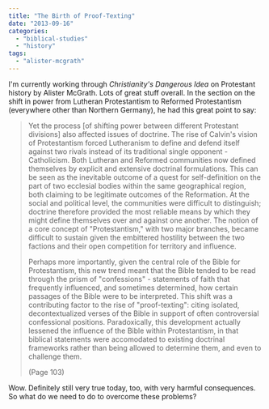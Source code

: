 ```yaml
---
title: "The Birth of Proof-Texting"
date: "2013-09-16"
categories: 
  - "biblical-studies"
  - "history"
tags: 
  - "alister-mcgrath"
---
```


I'm currently working through _Christianity's Dangerous Idea_ on Protestant history by Alister McGrath. Lots of great stuff overall. In the section on the shift in power from Lutheran Protestantism to Reformed Protestantism (everywhere other than Northern Germany), he had this great point to say:

> Yet the process \[of shifting power between different Protestant divisions\] also affected issues of doctrine. The rise of Calvin's vision of Protestantism forced Lutheranism to define and defend itself against two rivals instead of its traditional single opponent - Catholicism. Both Lutheran and Reformed communities now defined themselves by explicit and extensive doctrinal formulations. This can be seen as the inevitable outcome of a quest for self-definition on the part of two ecclesial bodies within the same geographical region, both claiming to be legitimate outcomes of the Reformation. At the social and political level, the communities were difficult to distinguish; doctrine therefore provided the most reliable means by which they might define themselves over and against one another. The notion of a core concept of "Protestantism," with two major branches, became difficult to sustain given the embittered hostility between the two factions and their open competition for territory and influence.
> 
> <!--more-->Perhaps more importantly, given the central role of the Bible for Protestantism, this new trend meant that the Bible tended to be read through the prism of "confessions" - statements of faith that frequently influenced, and sometimes determined, how certain passages of the Bible were to be interpreted. This shift was a contributing factor to the rise of "proof-texting": citing isolated, decontextualized verses of the Bible in support of often controversial confessional positions. Paradoxically, this development actually lessened the influence of the Bible within Protestantism, in that biblical statements were accomodated to existing doctrinal frameworks rather than being allowed to determine them, and even to challenge them.
> 
> (Page 103)

Wow. Definitely still very true today, too, with very harmful consequences. So what do we need to do to overcome these problems?
